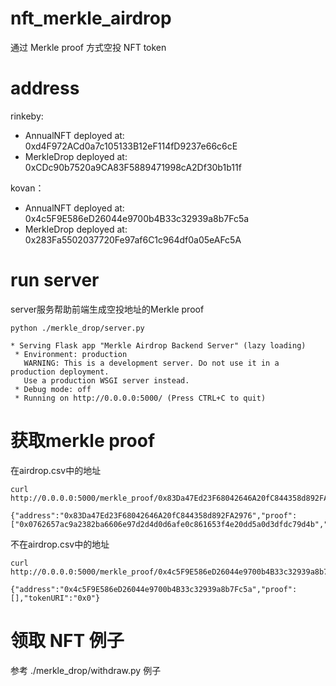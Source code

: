 # nft_merkle_airdrop

通过 Merkle proof 方式空投 NFT token


# address

rinkeby: 

-  AnnualNFT deployed at: 0xd4F972ACd0a7c105133B12eF114fD9237e66c6cE
-  MerkleDrop deployed at: 0xCDc90b7520a9CA83F5889471998cA2Df30b1b11f

kovan：

- AnnualNFT deployed at: 0x4c5F9E586eD26044e9700b4B33c32939a8b7Fc5a
- MerkleDrop deployed at: 0x283Fa5502037720Fe97af6C1c964df0a05eAFc5A

# run server

server服务帮助前端生成空投地址的Merkle proof

```
python ./merkle_drop/server.py

* Serving Flask app "Merkle Airdrop Backend Server" (lazy loading)
 * Environment: production
   WARNING: This is a development server. Do not use it in a production deployment.
   Use a production WSGI server instead.
 * Debug mode: off
 * Running on http://0.0.0.0:5000/ (Press CTRL+C to quit)
```

# 获取merkle proof

在airdrop.csv中的地址

```
curl http://0.0.0.0:5000/merkle_proof/0x83Da47Ed23F68042646A20fC844358d892FA2976

{"address":"0x83Da47Ed23F68042646A20fC844358d892FA2976","proof":["0x0762657ac9a2382ba6606e97d2d4d0d6afe0c861653f4e20dd5a0d3dfdc79d4b","0x92eea7c4429f2450ee65bb20fb6c72438efe5292e0168f61b60a8e2e0ada9d37","0x77b448f6981c9dcd0ca20c6afc93c110090ef43f2b87558bdff76cef328d5e37","0xafba83455e14402d3599e939af71aa5e7caca8fa6ac2ba7cf358f2aafa396e79"],"tokenURI":"QmXRVfBz9Zdv2h11RBgLPV6ia5Pz6QTdrPFMHsfo4bF5YM"}
```

不在airdrop.csv中的地址
```
curl http://0.0.0.0:5000/merkle_proof/0x4c5F9E586eD26044e9700b4B33c32939a8b7Fc5a

{"address":"0x4c5F9E586eD26044e9700b4B33c32939a8b7Fc5a","proof":[],"tokenURI":"0x0"}
```

# 领取 NFT 例子

参考 ./merkle_drop/withdraw.py 例子